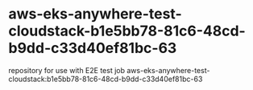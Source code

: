 # aws-eks-anywhere-test-cloudstack-b1e5bb78-81c6-48cd-b9dd-c33d40ef81bc-63
repository for use with E2E test job aws-eks-anywhere-test-cloudstack:b1e5bb78-81c6-48cd-b9dd-c33d40ef81bc-63
